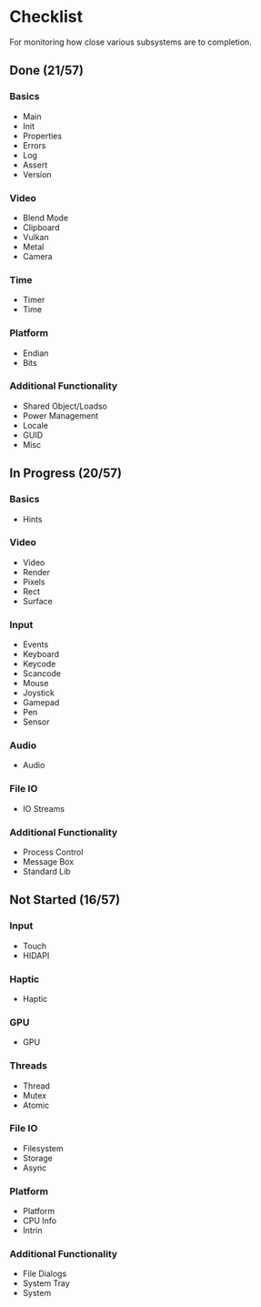 # Checklist
For monitoring how close various subsystems are to completion.

## Done (21/57)

### Basics
* Main
* Init
* Properties
* Errors
* Log
* Assert
* Version

### Video
* Blend Mode
* Clipboard
* Vulkan
* Metal
* Camera

### Time
* Timer
* Time

### Platform
* Endian
* Bits

### Additional Functionality
* Shared Object/Loadso
* Power Management
* Locale
* GUID
* Misc

## In Progress (20/57)

### Basics
* Hints

### Video
* Video
* Render
* Pixels
* Rect
* Surface

### Input
* Events
* Keyboard
* Keycode
* Scancode
* Mouse
* Joystick
* Gamepad
* Pen
* Sensor

### Audio
* Audio

### File IO
* IO Streams

### Additional Functionality
* Process Control
* Message Box
* Standard Lib

## Not Started (16/57)

### Input
* Touch
* HIDAPI

### Haptic
* Haptic

### GPU
* GPU

### Threads
* Thread
* Mutex
* Atomic

### File IO
* Filesystem
* Storage
* Async

### Platform
* Platform
* CPU Info
* Intrin

### Additional Functionality
* File Dialogs
* System Tray
* System
